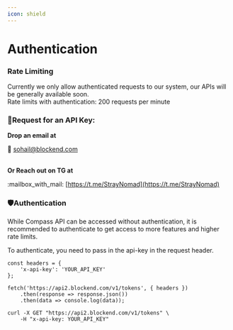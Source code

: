 ```yaml
---
icon: shield
---
```


# Authentication

### Rate Limiting <a href="#rate-limiting" id="rate-limiting"></a>

Currently we only allow authenticated requests to our system, our APIs will be generally available soon.\
Rate limits with authentication: 200 requests per minute

### :handshake:Request for an API Key:

**Drop an email at**

&#x20;:e-mail: [sohail@blockend.com](mailto:sohail@blockend.com)

\
**Or Reach out on TG at**

&#x20;:mailbox\_with\_mail:  [https://t.me/StrayNomad](https://t.me/StrayNomad)

### :shield:Authentication <a href="#authentication" id="authentication"></a>

While Compass API can be accessed without authentication, it is recommended to authenticate to get access to more features and higher rate limits.

To authenticate, you need to pass in the api-key in the request header.

```
const headers = {
    'x-api-key': 'YOUR_API_KEY'
};

fetch('https://api2.blockend.com/v1/tokens', { headers })
    .then(response => response.json())
    .then(data => console.log(data));
```

```
curl -X GET "https://api2.blockend.com/v1/tokens" \
    -H "x-api-key: YOUR_API_KEY"
```
